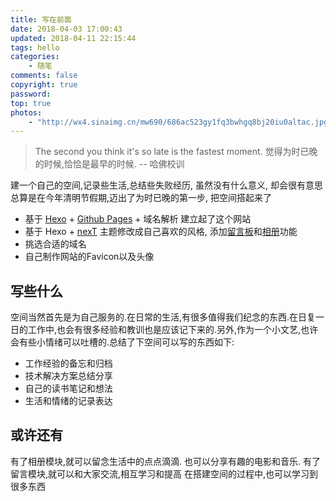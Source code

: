 ```yaml
---
title: 写在前面
date: 2018-04-03 17:00:43
updated: 2018-04-11 22:15:44
tags: hello
categories: 
    - 随笔
comments: false
copyright: true
password:
top: true
photos:
    - "http://wx4.sinaimg.cn/mw690/686ac523gy1fq3bwhgq8bj20iu0altac.jpg"
---
```


> The second you think it's so late is the fastest moment.
> 觉得为时已晚的时候,恰恰是最早的时候. -- 哈佛校训

<!--more-->

建一个自己的空间,记录些生活,总结些失败经历, 虽然没有什么意义, 却会很有意思
总算是在今年清明节假期,迈出了为时已晚的第一步, 把空间搭起来了
  

 - 基于 [Hexo](https://hexo.io/zh-cn/docs/ "Hexo") + [Github Pages](https://pages.github.com/ "GithubPages") + 域名解析 建立起了这个网站
 - 基于 Hexo + [nexT](http://theme-next.iissnan.com/tag-plugins.html "nexT") 主题修改成自己喜欢的风格, 添加[留言板](/board/ "留言板")和[相册](/photos/ "相册")功能
 - 挑选合适的域名
 - 自己制作网站的Favicon以及头像

##  写些什么

空间当然首先是为自己服务的.在日常的生活,有很多值得我们纪念的东西.在日复一日的工作中,也会有很多经验和教训也是应该记下来的.另外,作为一个小文艺,也许会有些小情绪可以吐槽的.总结了下空间可以写的东西如下:

- 工作经验的备忘和归档
- 技术解决方案总结分享
- 自己的读书笔记和想法
- 生活和情绪的记录表达

## 或许还有  

有了相册模块,就可以留念生活中的点点滴滴. 也可以分享有趣的电影和音乐.
有了留言模块,就可以和大家交流,相互学习和提高
在搭建空间的过程中,也可以学习到很多东西




